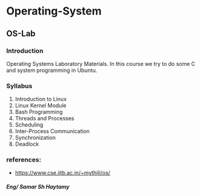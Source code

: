 # Operating-System
## OS-Lab
### Introduction
Operating Systems Laboratory Materials. In this course we try to do some C and system programming in Ubuntu.

### Syllabus
1. Introduction to Linux
2. Linux Kernel Module
3. Bash Programming
4. Threads and Processes
5. Scheduling
7. Inter-Process Communication
8. Synchronization
9. Deadlock

### references:
- https://www.cse.iitb.ac.in/~mythili/os/ 
##### Eng/ Samar Sh Haytamy 
